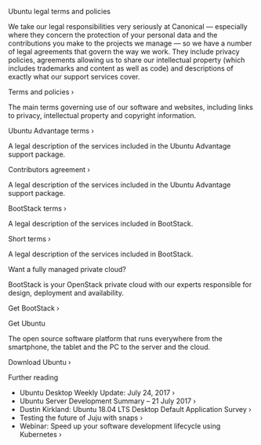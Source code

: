 Ubuntu legal terms and policies

We take our legal responsibilities very seriously at Canonical — especially where they concern the protection of your personal data and the contributions you make to the projects we manage — so we have a number of legal agreements that govern the way we work. They include privacy policies, agreements allowing us to share our intellectual property (which includes trademarks and content as well as code) and descriptions of exactly what our support services cover.

Terms and policies ›

The main terms governing use of our software and websites, including links to privacy, intellectual property and copyright information.

Ubuntu Advantage terms ›

A legal description of the services included in the Ubuntu Advantage support package.

Contributors agreement ›

A legal description of the services included in the Ubuntu Advantage support package.

BootStack terms ›

A legal description of the services included in BootStack.

Short terms ›

A legal description of the services included in BootStack.

Want a fully managed private cloud?

BootStack is your OpenStack private cloud with our experts responsible for design, deployment and availability.

Get BootStack ›

Get Ubuntu

The open source software platform that runs everywhere from the smartphone, the tablet and the PC to the server and the cloud.

Download Ubuntu ›

Further reading

*   Ubuntu Desktop Weekly Update: July 24, 2017 ›
*   Ubuntu Server Development Summary – 21 July 2017 ›
*   Dustin Kirkland: Ubuntu 18.04 LTS Desktop Default Application Survey ›
*   Testing the future of Juju with snaps ›
*   Webinar: Speed up your software development lifecycle using Kubernetes ›
